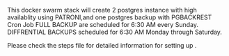 This docker swarm stack will create 2 postgres instance with high availablity using PATRONI,and one postgres backup with PGBACKREST
Cron Job
FULL BACKUP are scheduled for 6:30 AM every Sunday.
DIFFRENTIAL BACKUPS scheduled for 6:30 AM Monday through Saturday.

Please check the steps file for detailed information for setting up .
